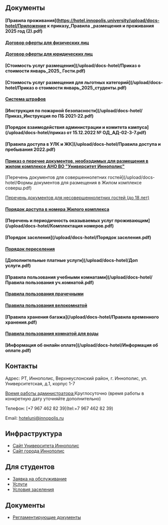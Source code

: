 ######

## Документы

#### [Правила проживания](https://hotel.innopolis.university/upload/docs-hotel/Приложение к приказу_Правила _размещения и проживания 2025 год (2).pdf)

#### [Договор оферты для физических лиц](/upload/docs-hotel/Договор_новый_2024_физ_лица.pdf)

#### [Договор оферты для юридических лиц](upload_docs-hotel_Договор_новый_2024_юр_лица.docx.md)

#### [Стоимость услуг размещения](/upload/docs-hotel/Приказ о стоимости январь_2025_ Гости.pdf)

#### [Стоимость услуг размещения для льготных категорий](/upload/docs-hotel/Приказ о стоимости январь_2025_студенты.pdf)

#### [Система штрафов](/upload/docs-hotel/Определение_стоимости_ТМЦ.pdf)

#### [Инструкция по пожарной безопасности](/upload/docs-hotel/Приказ_Инструкция по ПБ 2021-22.pdf)

#### [Порядок взаимодействия администрации и комитета кампуса](/upload/docs-hotel/приказ от 15.12.2022 № ОД_АД-02-3-7.pdf)

#### [Правила доступа в УЛК и ЖК](/upload/docs-hotel/Правила доступа и пребывания 2022.pdf)

#### [Приказ о перечне документов, необходимых для размещения в жилом комплексе АНО ВО "Университет Иннополис"](/upload/docs-hotel/Документы.pdf)

[Перечень документов для совершеннолетних гостей](/upload/docs-hotel/Формы документов для размещения в Жилом комплексе соверш.pdf)

[Перечень документов для несовершеннолетних гостей (до 18 лет)](https://hotel.innopolis.university/upload/docs-hotel/%D0%A4%D0%BE%D1%80%D0%BC%D1%8B_%D0%B4%D0%BE%D0%BA%D1%83%D0%BC%D0%B5%D0%BD%D1%82%D0%BE%D0%B2_%D0%B4%D0%BB%D1%8F_%D1%80%D0%B0%D0%B7%D0%BC%D0%B5%D1%89%D0%B5%D0%BD%D0%B8%D1%8F_%D0%B2_%D0%96%D0%B8%D0%BB%D0%BE%D0%BC_%D0%BA%D0%BE%D0%BC%D0%BF%D0%BB%D0%B5%D0%BA%D1%81%D0%B5_%D0%BD%D0%B5%D1%81%D0%BE%D0%B2%D0%B5%D1%80%D1%88%D0%B5%D0%BD%D0%BD%D0%BE%D0%BB%D0%B5%D1%82%D0%BD%D0%B8%D0%B5.pdf)

#### [Порядок доступа в номера Жилого комплекса](/upload/docs-hotel/Приложение_Правила_доступа_в_номера.pdf)

#### [Перечень и периодичность оказываемых услуг проживающим](/upload/docs-hotel/Комплектация номеров.pdf)

#### [Порядок заселения](/upload/docs-hotel/Порядок заселения.pdf)

#### [Порядок переселения](/upload/docs-hotel/Порядок_переселения_в_ЖК_Якимова.pdf)

#### [Дополнительные платные услуги](/upload/docs-hotel/Доп услуги.pdf)

#### [Правила пользования учебными комнатами](/upload/docs-hotel/Правила пользования уч.комнатой.pdf)

#### [Правила пользования прачечными](/upload/docs-hotel/Инструкция_по_пользованию_прачечными.pdf)

#### [Правила пользования велокомнатой](/upload/docs-hotel/Правила_пользования_комнатой_для_вело.pdf)

#### [Правила хранения багажа](/upload/docs-hotel/Правила временного хранения.pdf)

#### [Правила пользования комнатой для воды](/upload/docs-hotel/Правила_пользования_комнатой_для_воды.pdf)

#### [Информация об онлайн оплате](/upload/docs-hotel/Информация об оплате.pdf)

## Контакты

Адрес: РТ, Иннополис, Верхнеуслонский район, г. Иннополис, ул. Университетская, д.1, корпус 1-7

[Время работы администратора:](en_contacts.md)Круглосуточно (время работы в конкретную дату уточняйте дополнительно)

Телефон:
[+7 967 462 82 39](tel:+7 967 462 82 39)

Email:
[hoteluni@innopolis.ru](mailto:hoteluni@innopolis.ru)

## Инфраструктура

* [Сайт Университета Иннополис](https://innopolis.university)
* [Сайт города Иннополис](http://innopolis.ru/)

## Для студентов

* [Заявка на обслуживание](studentaccommodation.md)
* [Услуги](studentaccommodation.md)
* [Условия заселения](studentaccommodation.md)

## Документы

* [Регламентирующие документы](dokumenty.md)
